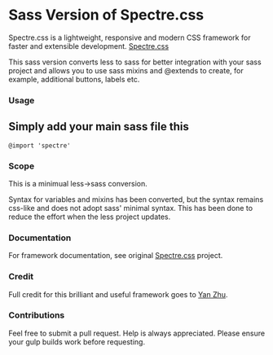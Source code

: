 # Sass Version of Spectre.css
Spectre.css is a lightweight, responsive and modern CSS framework for faster and extensible development. [Spectre.css](https://github.com/picturepan2/spectre)

This sass version converts less to sass for better integration with your sass project and allows you to use sass mixins and @extends to create, for example, additional buttons, labels etc.

### Usage

Simply add your main sass file this
----------

    @import 'spectre'


### Scope
This is a minimual less->sass conversion. 

Syntax for variables and mixins has been converted, but the syntax remains css-like and does not adopt sass' minimal syntax. This has been done to reduce the effort when the less project updates.

### Documentation
For framework documentation, see original [Spectre.css](https://github.com/picturepan2/spectre) project. 

### Credit
Full credit for this brilliant and useful framework goes to [Yan Zhu](https://twitter.com/picturepan2). 

### Contributions
Feel free to submit a pull request. Help is always appreciated. Please ensure your gulp builds work before requesting.
